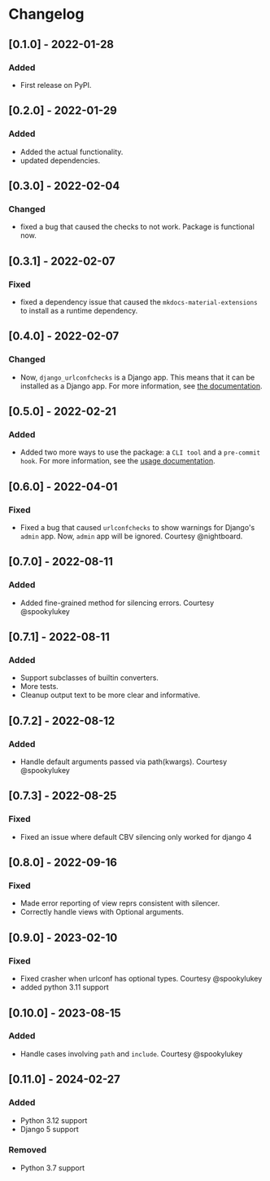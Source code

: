 # Changelog

## [0.1.0] - 2022-01-28

### Added

- First release on PyPI.

## [0.2.0] - 2022-01-29

### Added

- Added the actual functionality.
- updated dependencies.

## [0.3.0] - 2022-02-04

### Changed

- fixed a bug that caused the checks to not work. Package is functional now.

## [0.3.1] - 2022-02-07

### Fixed

- fixed a dependency issue that caused the `mkdocs-material-extensions` to install as a runtime dependency.

## [0.4.0] - 2022-02-07

### Changed

- Now, `django_urlconfchecks` is a Django app. This means that it can be installed as a Django app. For more
  information, see [the documentation](https://alisayyah.github.io/django-urlconfchecks/usage/).

## [0.5.0] - 2022-02-21

### Added

- Added two more ways to use the package: a `CLI tool` and a `pre-commit hook`. For more information, see
  the [usage documentation](https://alisayyah.github.io/django-urlconfchecks/usage/).

## [0.6.0] - 2022-04-01

### Fixed

- Fixed a bug that caused `urlconfchecks` to show warnings for Django's `admin` app. Now, `admin` app will be ignored.
  Courtesy @nightboard.

## [0.7.0] - 2022-08-11

### Added

- Added fine-grained method for silencing errors. Courtesy @spookylukey

## [0.7.1] - 2022-08-11

### Added

- Support subclasses of builtin converters.
- More tests.
- Cleanup output text to be more clear and informative.

## [0.7.2] - 2022-08-12

### Added

- Handle default arguments passed via path(kwargs). Courtesy @spookylukey


## [0.7.3] - 2022-08-25

### Fixed

- Fixed an issue where default CBV silencing only worked for django 4


## [0.8.0] - 2022-09-16

### Fixed

- Made error reporting of view reprs consistent with silencer.
- Correctly handle views with Optional arguments.


## [0.9.0] - 2023-02-10

### Fixed

- Fixed crasher when urlconf has optional types. Courtesy @spookylukey
- added python 3.11 support


## [0.10.0] - 2023-08-15

### Added

- Handle cases involving `path` and `include`. Courtesy @spookylukey


## [0.11.0] - 2024-02-27

### Added

- Python 3.12 support
- Django 5 support

### Removed

- Python 3.7 support
